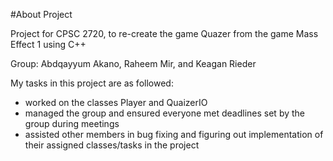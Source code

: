 #About Project

Project for CPSC 2720, to re-create the game Quazer from the game Mass Effect 1 using C++

Group:  Abdqayyum Akano,  Raheem Mir, and Keagan Rieder

My tasks in this project are as followed:
- worked on the classes Player and QuaizerIO
- managed the group and ensured everyone met deadlines set
  by the group during meetings
- assisted other members in bug fixing and figuring out implementation
  of their assigned classes/tasks in the project
